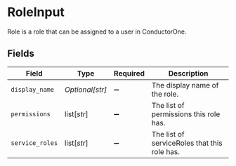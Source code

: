 # RoleInput

Role is a role that can be assigned to a user in ConductorOne.


## Fields

| Field                                        | Type                                         | Required                                     | Description                                  |
| -------------------------------------------- | -------------------------------------------- | -------------------------------------------- | -------------------------------------------- |
| `display_name`                               | *Optional[str]*                              | :heavy_minus_sign:                           | The display name of the role.                |
| `permissions`                                | list[*str*]                                  | :heavy_minus_sign:                           | The list of permissions this role has.       |
| `service_roles`                              | list[*str*]                                  | :heavy_minus_sign:                           | The list of serviceRoles that this role has. |